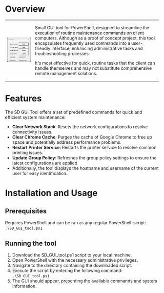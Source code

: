 # Overview

<table>
  <tr>
      <td>
      <img src="./sd-helper.png" alt="Image of SD-Helper" width="500"/>
    </td>
    <td>
      <p>Small GUI tool for PowerShell, designed to streamline the execution of routine maintenance commands on client computers. Although as a proof of concept project, this tool encapsulates frequently used commands into a user-friendly interface, enhancing administrative tasks and troubleshooting processes.</p>
      <p>It's most effective for quick, routine tasks that the client can handle themselves and may not substitute comprehensive remote management solutions.</p>
    </td>
  </tr>
</table>

# Features

The SD GUI Tool offers a set of predefined commands for quick and efficient system maintenance:

- <b>Clear Network Stack</b>: Resets the network configurations to resolve connectivity issues.
- <b>Clear Chrome Cache</b>: Purges the cache of Google Chrome to free up space and potentially address performance problems.
- <b>Restart Printer Service</b>: Restarts the printer service to resolve common printing issues.
- <b>Update Group Policy</b>: Refreshes the group policy settings to ensure the latest configurations are applied.
- Additionally, the tool displays the hostname and username of the current user for easy identification.

# Installation and Usage

## Prerequisites

Requires PowerShell and can be ran as any regular PowerShell-script:
`.\SD_GUI_tool.ps1`

## Running the tool

1. Download the SD_GUI_tool.ps1 script to your local machine.
2. Open PowerShell with the necessary administrative privileges.
3. Navigate to the directory containing the downloaded script.
4. Execute the script by entering the following command:
   `.\SD_GUI_tool.ps1`
5. The GUI should appear, presenting the available commands and system information.
